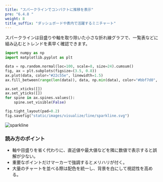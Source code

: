 ```yaml
---
title: "スパークラインでコンパクトに推移を表示"
pre: "6.4.8 "
weight: 8
title_suffix: "ダッシュボードや表内で活躍するミニチャート"
---
```


スパークラインは目盛りや軸を取り除いた小さな折れ線グラフで、一覧表などに組み込むとトレンドを素早く確認できます。

```python
import numpy as np
import matplotlib.pyplot as plt

data = np.random.normal(loc=100, scale=8, size=24).cumsum()
fig, ax = plt.subplots(figsize=(3.5, 0.8))
ax.plot(data, color="#22c55e", linewidth=1.5)
ax.fill_between(range(len(data)), data, np.min(data), color="#bbf7d0", alpha=0.6)

ax.set_xticks([])
ax.set_yticks([])
for spine in ax.spines.values():
    spine.set_visible(False)

fig.tight_layout(pad=0.2)
fig.savefig("static/images/visualize/line/sparkline.svg")
```

![sparkline](/images/visualize/line/sparkline.svg)

### 読み方のポイント

- 軸や目盛りを省く代わりに、直近値や最大値などを隣に数値で表示すると誤解が少ない。
- 重要なポイントだけマーカーで強調するとメリハリが付く。
- 大量のチャートを並べる際は配色を統一し、背景を白にして視認性を高める。
